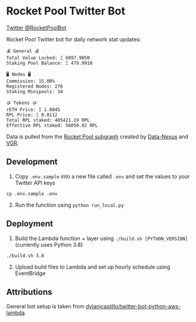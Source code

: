 # Rocket Pool Twitter Bot

[Twitter @RocketPoolBot](https://twitter.com/RocketPoolBot)

Rocket Pool Twitter bot for daily network stat updates:

```
💰 General 💰
Total Value Locked: Ξ 6097.9050
Staking Pool Balance: Ξ 479.9918

🖥️ Nodes 🖥️
Commission: 15.00%
Registered Nodes: 276
Staking Minipools: 34

🪙 Tokens 🪙
rETH Price: Ξ 1.0045
RPL Price: Ξ 0.0112
Total RPL staked: 405421.19 RPL
Effective RPL staked: 56050.02 RPL
```

Data is pulled from the [Rocket Pool subgraph](https://github.com/Data-Nexus/rocket-pool-mainnet) created by [Data-Nexus](https://github.com/Data-Nexus) and [VGR](https://github.com/VGR-GIT).

## Development

1. Copy `.env.sample` into a new file called `.env` and set the values to your Twitter API keys
```
cp .env.sample .env
```

2. Run the function using `python run_local.py`

## Deployment

1. Build the Lambda function + layer using `./build.sh [PYTHON_VERSION]` (currently uses Python 3.8)
```
./build.sh 3.8
```

2. Upload build files to Lambda and set up hourly schedule using EventBridge

## Attributions

General bot setup is taken from [dylanjcastillo/twitter-bot-python-aws-lambda](https://github.com/dylanjcastillo/twitter-bot-python-aws-lambda).